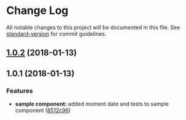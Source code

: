 # Change Log

All notable changes to this project will be documented in this file. See [standard-version](https://github.com/conventional-changelog/standard-version) for commit guidelines.

<a name="1.0.2"></a>
## [1.0.2](https://github.com/Ismaestro/angular5-example-app/compare/v1.0.1...v1.0.2) (2018-01-13)



<a name="1.0.1"></a>
## 1.0.1 (2018-01-13)


### Features

* **sample component:** added moment date and tests to sample component ([8512c96](https://github.com/Ismaestro/angular5-example-app/commit/8512c96))
